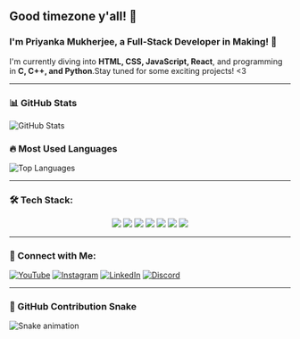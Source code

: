 ## Good timezone y'all! 👋  
### I'm Priyanka Mukherjee, a Full-Stack Developer in Making! 🚀  

I'm currently diving into **HTML, CSS, JavaScript, React**, and programming in **C, C++, and Python**.Stay tuned for some exciting projects! <3

---

### 📊 GitHub Stats
![GitHub Stats](https://github-readme-stats.vercel.app/api?username=your-username&show_icons=true&theme=dark)

### 🔥 Most Used Languages
![Top Languages](https://github-readme-stats.vercel.app/api/top-langs/?username=your-username&layout=compact&theme=dark)

---

### 🛠 Tech Stack:
<div align="center">
  <img src="https://img.shields.io/badge/HTML5-%23E34F26.svg?&style=for-the-badge&logo=html5&logoColor=white"/>
  <img src="https://img.shields.io/badge/CSS3-%231572B6.svg?&style=for-the-badge&logo=css3&logoColor=white"/>
  <img src="https://img.shields.io/badge/JavaScript-%23F7DF1E.svg?&style=for-the-badge&logo=javascript&logoColor=black"/>
  <img src="https://img.shields.io/badge/React-%2361DAFB.svg?&style=for-the-badge&logo=react&logoColor=black"/>
  <img src="https://img.shields.io/badge/C-%2300599C.svg?&style=for-the-badge&logo=c&logoColor=white"/>
  <img src="https://img.shields.io/badge/C++-%2300599C.svg?&style=for-the-badge&logo=c%2B%2B&logoColor=white"/>
  <img src="https://img.shields.io/badge/Python-%233776AB.svg?&style=for-the-badge&logo=python&logoColor=white"/>
</div>

---

### 📌 Connect with Me:
[![YouTube](https://img.shields.io/badge/YouTube-%23FF0000.svg?&style=for-the-badge&logo=youtube&logoColor=white)](https://youtube.com/yourchannel)
[![Instagram](https://img.shields.io/badge/Instagram-%23E4405F.svg?&style=for-the-badge&logo=instagram&logoColor=white)](https://instagram.com/yourhandle)
[![LinkedIn](https://img.shields.io/badge/LinkedIn-%230A66C2.svg?&style=for-the-badge&logo=linkedin&logoColor=white)](https://linkedin.com/in/yourprofile)
[![Discord](https://img.shields.io/badge/Discord-%237289DA.svg?&style=for-the-badge&logo=discord&logoColor=white)](https://discord.com)

---

### 🐍 GitHub Contribution Snake
![Snake animation](https://github.com/your-username/your-username/blob/output/github-contribution-grid-snake.svg)
